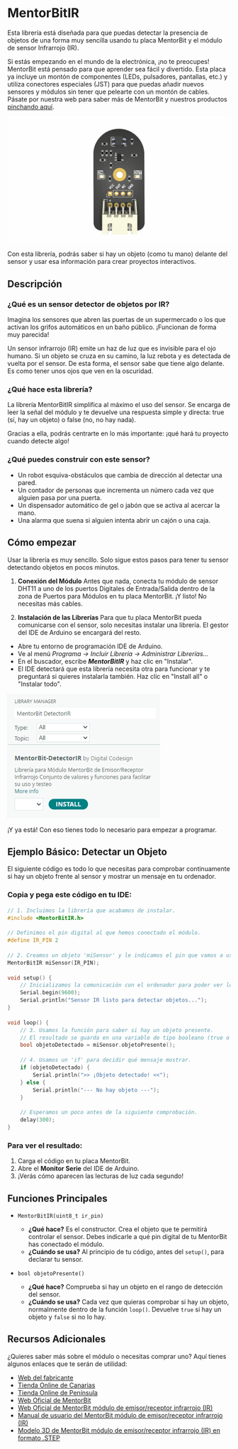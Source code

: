# MentorBitIR

Esta librería está diseñada para que puedas detectar la presencia de objetos de una forma muy sencilla usando tu placa MentorBit y el módulo de sensor Infrarrojo (IR).

Si estás empezando en el mundo de la electrónica, ¡no te preocupes! MentorBit está pensado para que aprender sea fácil y divertido. Esta placa ya incluye un montón de componentes (LEDs, pulsadores, pantallas, etc.) y utiliza conectores especiales (JST) para que puedas añadir nuevos sensores y módulos sin tener que pelearte con un montón de cables. Pásate por nuestra web para saber más de MentorBit y nuestros productos [pinchando aquí](https://digitalcodesign.com/).

![Render del Módulo MentorBit de Detector IR.](https://github.com/DigitalCodesign/MentorBit-DetectorIR/blob/main/assets/IRDetector_Module.png)

Con esta librería, podrás saber si hay un objeto (como tu mano) delante del sensor y usar esa información para crear proyectos interactivos.

## Descripción
### ¿Qué es un sensor detector de objetos por IR?

Imagina los sensores que abren las puertas de un supermercado o los que activan los grifos automáticos en un baño público. ¡Funcionan de forma muy parecida!

Un sensor infrarrojo (IR) emite un haz de luz que es invisible para el ojo humano. Si un objeto se cruza en su camino, la luz rebota y es detectada de vuelta por el sensor. De esta forma, el sensor sabe que tiene algo delante. Es como tener unos ojos que ven en la oscuridad.

### ¿Qué hace esta librería?

La librería MentorBitIR simplifica al máximo el uso del sensor. Se encarga de leer la señal del módulo y te devuelve una respuesta simple y directa: true (sí, hay un objeto) o false (no, no hay nada).

Gracias a ella, podrás centrarte en lo más importante: ¡qué hará tu proyecto cuando detecte algo!

### ¿Qué puedes construir con este sensor?

- Un robot esquiva-obstáculos que cambia de dirección al detectar una pared.
- Un contador de personas que incrementa un número cada vez que alguien pasa por una puerta.
- Un dispensador automático de gel o jabón que se activa al acercar la mano.
- Una alarma que suena si alguien intenta abrir un cajón o una caja.

## Cómo empezar
Usar la librería es muy sencillo. Solo sigue estos pasos para tener tu sensor detectando objetos en pocos minutos.

1. **Conexión del Módulo**
Antes que nada, conecta tu módulo de sensor DHT11 a uno de los puertos Digitales de Entrada/Salida dentro de la zona de Puertos para Módulos en tu placa MentorBit. ¡Y listo! No necesitas más cables.

2. **Instalación de las Librerías**
Para que tu placa MentorBit pueda comunicarse con el sensor, solo necesitas instalar una librería. El gestor del IDE de Arduino se encargará del resto.

- Abre tu entorno de programación IDE de Arduino.
- Ve al menú *Programa -> Incluir Librería -> Administrar Librerías...*
- En el buscador, escribe ***MentorBitIR*** y haz clic en "Instalar".
- El IDE detectará que esta librería necesita otra para funcionar y te preguntará si quieres instalarla también. Haz clic en "Install all" o "Instalar todo".

![Ejemplo de búsqueda en el gestor de librerías del IDE de Arduino.](https://github.com/DigitalCodesign/MentorBit-DetectorIR/blob/main/assets/library_instalation_example.png)

¡Y ya está! Con eso tienes todo lo necesario para empezar a programar.

## Ejemplo Básico: Detectar un Objeto
El siguiente código es todo lo que necesitas para comprobar continuamente si hay un objeto frente al sensor y mostrar un mensaje en tu ordenador.

### Copia y pega este código en tu IDE:

```c++
// 1. Incluimos la librería que acabamos de instalar.
#include <MentorBitIR.h>

// Definimos el pin digital al que hemos conectado el módulo.
#define IR_PIN 2

// 2. Creamos un objeto 'miSensor' y le indicamos el pin que vamos a usar.
MentorBitIR miSensor(IR_PIN);

void setup() {
    // Inicializamos la comunicación con el ordenador para poder ver los mensajes.
    Serial.begin(9600);
    Serial.println("Sensor IR listo para detectar objetos...");
}

void loop() {
    // 3. Usamos la función para saber si hay un objeto presente.
    // El resultado se guarda en una variable de tipo booleano (true o false).
    bool objetoDetectado = miSensor.objetoPresente();

    // 4. Usamos un 'if' para decidir qué mensaje mostrar.
    if (objetoDetectado) {
        Serial.println(">> ¡Objeto detectado! <<");
    } else {
        Serial.println("--- No hay objeto ---");
    }

    // Esperamos un poco antes de la siguiente comprobación.
    delay(300);
}
```
### Para ver el resultado:

1. Carga el código en tu placa MentorBit.
2. Abre el **Monitor Serie** del IDE de Arduino.
3. ¡Verás cómo aparecen las lecturas de luz cada segundo!

## Funciones Principales

- <code>MentorBitIR(uint8_t ir_pin)</code>
   - **¿Qué hace?** Es el constructor. Crea el objeto que te permitirá controlar el sensor. Debes indicarle a qué pin digital de tu MentorBit has conectado el módulo.
   - **¿Cuándo se usa?** Al principio de tu código, antes del <code>setup()</code>, para declarar tu sensor.

- <code>bool objetoPresente()</code>
   - **¿Qué hace?** Comprueba si hay un objeto en el rango de detección del sensor.
   - **¿Cuándo se usa?** Cada vez que quieras comprobar si hay un objeto, normalmente dentro de la función <code>loop()</code>. Devuelve <code>true</code> si hay un objeto y <code>false</code> si no lo hay.

## Recursos Adicionales

¿Quieres saber más sobre el módulo o necesitas comprar uno? Aquí tienes algunos enlaces que te serán de utilidad:

- [Web del fabricante](https://digitalcodesign.com/)
- [Tienda Online de Canarias](https://canarias.digitalcodesign.com/shop)
- [Tienda Online de Península](https://digitalcodesign.com/shop)
- [Web Oficial de MentorBit](https://digitalcodesign.com/mentorbit)
- [Web Oficial de MentorBit módulo de emisor/receptor infrarrojo (IR)](https://canarias.digitalcodesign.com/shop/00038935-mentorbit-modulo-de-emisor-receptor-infrarrojo-ir-8125)
- [Manual de usuario del MentorBit módulo de emisor/receptor infrarrojo (IR)](https://drive.google.com/file/d/1y6n8XlWD55eUwJZRgIksOTscO2gO2OmY/view?usp=drive_link)
- [Modelo 3D de MentorBit módulo de emisor/receptor infrarrojo (IR) en formato .STEP](https://drive.google.com/file/d/1PMYMwlcQm9u1tMXjADVbzd8WsTtbaTwW/view?usp=drive_link)
